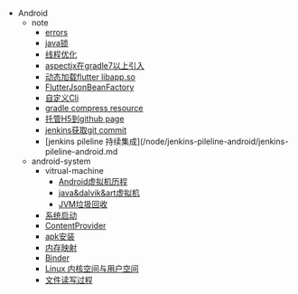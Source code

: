 - Android
	- note
		- [errors](/node/errors/error.md)
		- [java锁](/node/java-lock/java-lock.md)
		- [线程优化](/node/thread-optimizi/thread-optimizi.md)
		- [aspectjx在gradle7以上引入](/node/gradle7x-aspectjx/gradle7x-aspectjx.md)
		- [动态加载flutter libapp.so](/node/dynamic-load-flutter/dynamic-load-flutter.md)
		- [FlutterJsonBeanFactory](/node/FlutterJsonBeanFactory/FlutterJsonBeanFactory.md)
		<!-- - [fataar解决Flutter打包依赖](/node/fat-aar/fat-aar.md) -->
		- [自定义Cli](/node/customer-cli/customer-cli.md)
		- [gradle compress resource](/node/gradle-compress-resource.md)
		- [托管H5到github page](/node/vue-github-page/vue-github-page.md)
		- [jenkins获取git commit](/node/jenkins-git-commitlog/jenkins-git-commitlog.md)
		- [jenkins pileline 持续集成](/node/jenkins-pileline-android/jenkins-pileline-android.md
	- android-system
		- vitrual-machine
			- [Android虚拟机历程](/android-system/virtual-machine/android-virtual-machine/android-virtual-machine.md)
			- [java&dalvik&art虚拟机](/android-system/virtual-machine/java-dalvik-art-machine/java-dalvik-art-machine.md)
			- [JVM垃圾回收](/android-system/virtual-machine/jmv-recycler-algorithm/jmv-recycler-algorithm.md)
		- [系统启动](/android-system/system-start/system-start.md)
		- [ContentProvider](/android-system/content-provider/content-provider.md)
		- [apk安装](/android-system/apk-install/apk-install.md)
		- [内存映射](/android-system/mmap/mmap.md)
		- [Binder](/android-system/binder/binder.md)
		- [Linux 内核空间与用户空间](/android-system/kernel-user-space/kernel-user-space.md)
		- [文件读写过程](/android-system/file-read/file-read.md)
		